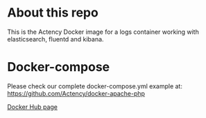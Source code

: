 # About this repo

This is the Actency Docker image for a logs container working with elasticsearch, fluentd and kibana.

# Docker-compose

Please check our complete docker-compose.yml example at: https://github.com/Actency/docker-apache-php

[Docker Hub page](https://hub.docker.com/r/actency/docker-es-fluentd-kibana/)

